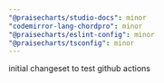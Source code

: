 ```yaml
---
"@praisecharts/studio-docs": minor
"codemirror-lang-chordpro": minor
"@praisecharts/eslint-config": minor
"@praisecharts/tsconfig": minor
---
```


initial changeset to test github actions
